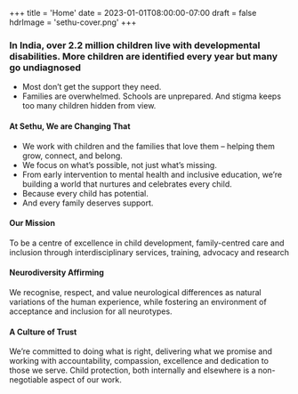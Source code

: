 +++
title = 'Home'
date = 2023-01-01T08:00:00-07:00
draft = false
hdrImage = 'sethu-cover.png'
+++

### In India, over 2.2 million children live with developmental disabilities. More children are identified every year but many go undiagnosed

- Most don’t get the support they need.
- Families are overwhelmed. Schools are unprepared. And stigma keeps too many children hidden from view.

#### At Sethu, We are Changing That

- We work with children and the families that love them – helping them grow, connect, and belong.
- We focus on what’s possible, not just what’s missing.
- From early intervention to mental health and inclusive education, we’re building a world that nurtures and celebrates every child.
- Because every child has potential.
- And every family deserves support.

#### Our Mission

To be a centre of excellence in child development, family-centred care and inclusion through interdisciplinary services, training, advocacy and research

#### Neurodiversity Affirming

We recognise, respect, and value neurological differences as natural variations of the human experience, while fostering an environment of acceptance and inclusion for all neurotypes.

#### A Culture of Trust

We’re committed to doing what is right, delivering what we promise and working with accountability, compassion, excellence and dedication to those we serve. Child protection, both internally and elsewhere is a non-negotiable aspect of our work.
